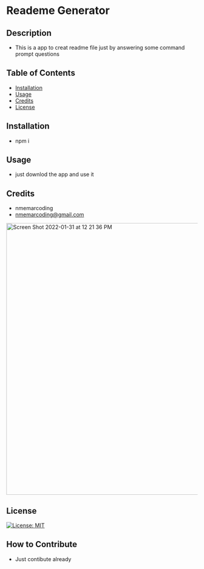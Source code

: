 # Reademe Generator
## Description
* This is a app to creat readme file just by answering some command prompt questions
## Table of Contents
- [Installation](#installation) 
- [Usage](#usage) 
- [Credits](#credits) 
- [License](#license)
## Installation 
* npm i
## Usage
* just downlod the app and use it
## Credits
* nmemarcoding  
* nmemarcoding@gmail.com
<img width="716" alt="Screen Shot 2022-01-31 at 12 21 36 PM" src="https://user-images.githubusercontent.com/94582549/151866947-cc73dbfd-2e37-4de6-8b0d-07396c201f0b.png">

## License
[![License: MIT](https://img.shields.io/badge/License-MIT-yellow.svg)](https://opensource.org/licenses/MIT)            
## How to Contribute 
* Just contibute already
